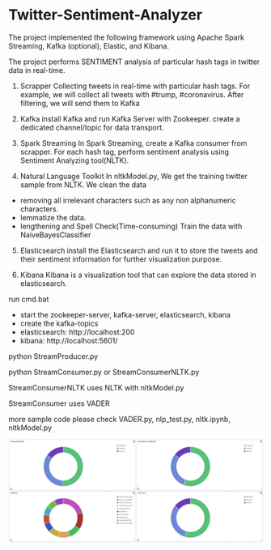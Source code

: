 # Twitter-Sentiment-Analyzer
The project implemented the following framework using Apache Spark Streaming, Kafka (optional), Elastic, and Kibana.

The project performs SENTIMENT analysis of particular hash tags in twitter data in real-time.

1. Scrapper
Collecting tweets in real-time with particular hash tags. For example, we
will collect all tweets with #trump, #coronavirus. After filtering, we will send them to Kafka

2. Kafka 
install Kafka and run Kafka Server with Zookeeper. create a dedicated channel/topic for data transport.
3. Spark Streaming
In Spark Streaming, create a Kafka consumer from scrapper. For each hash tag, perform sentiment analysis
using Sentiment Analyzing tool(NLTK).

4. Natural Language Toolkit
In nltkModel.py, We get the training twitter sample from NLTK.
We clean the data
- removing all irrelevant characters such as any non alphanumeric characters.
- lemmatize the data.
- lengthening and Spell Check(Time-consuming)
Train the data with NaiveBayesClassifier

5. Elasticsearch
install the Elasticsearch and run it to store the tweets and their sentiment information for further visualization purpose.

6. Kibana
Kibana is a visualization tool that can explore the data stored in elasticsearch.


run cmd.bat
- start the zookeeper-server, kafka-server, elasticsearch, kibana
- create the kafka-topics
- elasticsearch: http://localhost:200
- kibana: http://localhost:5601/

python StreamProducer.py

python StreamConsumer.py  or  StreamConsumerNLTK.py

StreamConsumerNLTK uses NLTK with nltkModel.py

StreamConsumer uses VADER

more sample code please check VADER.py, nlp_test.py, nltk.ipynb, nltkModel.py

![tweet_dashboard.JPG](https://github.com/dryadd44651/Twitter-Sentiment-Analyzer/blob/master/tweet_dashboard.JPG)


